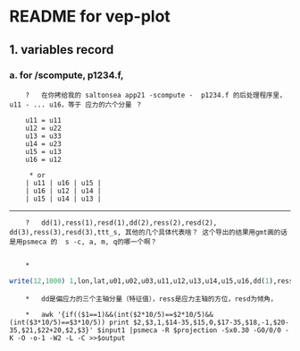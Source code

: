 # README for vep-plot

## 1. variables record
	
###	a.	for /scompute, p1234.f, 
		
		? 	在你拷给我的 saltonsea app21 -scompute -  p1234.f 的后处理程序里，  u11 - ... u16，等于 应力的六个分量 ？
		
		u11 = u11
		u12 = u22
		u13 = u33
		u14 = u23 
		u15 = u13
		u16 = u12  
		
		 * or
		| u11 | u16 | u15 |
		| u16 | u12 | u14 |
		| u15 | u14 | u13 |
		
***
		 
		? 	dd(1),ress(1),resd(1),dd(2),ress(2),resd(2), dd(3),ress(3),resd(3),ttt_s, 其他的几个具体代表啥？ 这个导出的结果用gmt画的话是用psmeca 的  s -c, a, m, q的哪一个啊？ 


		*		
```fortran
write(12,1000) 1,lon,lat,u01,u02,u03,u11,u12,u13,u14,u15,u16,dd(1),ress(1),resd(1),dd(2),ress(2),resd(2),dd(3),ress(3),resd(3),ttt_s
```

		*	dd是偏应力的三个主轴分量（特征值），ress是应力主轴的方位，resd为倾角，

		*	awk '{if(($1==1)&&(int($2*10/5)==$2*10/5)&&(int($3*10/5)==$3*10/5)) print $2,$3,1,$14-35,$15,0,$17-35,$18,-1,$20-35,$21,$22+20,$2,$3}' $input1 |psmeca -R $projection -Sx0.30 -G0/0/0 -K -O -o-1 -W2 -L -C >>$output
